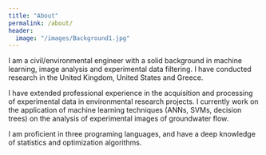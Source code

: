 ```yaml
---
title: "About"
permalink: /about/
header:
  image: "/images/Background1.jpg"
---
```


I am a civil/environmental engineer with a solid background in machine learning, image analysis and experimental data filtering. I have conducted research in the United Kingdom, United States and Greece. 

I have extended professional experience in the acquisition and processing of experimental data in environmental research projects. I currently work on the application of machine learning techniques (ANNs, SVMs, decision trees) on the analysis of experimental images of groundwater flow. 

I am proficient in three programing languages, and have a deep knowledge of statistics and optimization algorithms.

